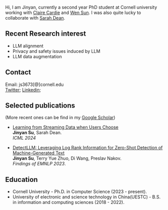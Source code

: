 Hi, I am Jinyan, currently a second year PhD student at Cornell university working with [Claire Cardie](https://www.cs.cornell.edu/home/cardie/) and [Wen Sun](https://wensun.github.io/). I was also quite lucky to collaborate with [Sarah Dean](https://sdean.website/). 


## Recent Research interest
- LLM alignment
- Privacy and safety issues induced by LLM
- LLM data augmentation



  
## Contact
Email: js3673[@]cornell.edu
<br>[Twitter](https://twitter.com/SuJinyan6); [Linkedin](https://www.linkedin.com/in/jinyan-su-b3b856276/); 

## Selected publications 
(More recent ones can be find in my [Google Scholar](https://scholar.google.com/citations?hl=zh-CN&user=yRNsFuMAAAAJ&view_op=list_works&authuser=1))


- [Learning from Streaming Data when Users Choose](https://proceedings.mlr.press/v235/su24a.html)
  <br>**Jinyan Su**, Sarah Dean.
  <br>*ICML 2024*

- [DetectLLM: Leveraging Log Rank Information for Zero-Shot Detection of Machine-Generated Text](https://arxiv.org/pdf/2306.05540.pdf)
<br>**Jinyan Su**, Terry Yue Zhuo, Di Wang, Preslav Nakov.
<br>*Findings of EMNLP 2023*.




## Education
- Cornell University - Ph.D. in Computer Science  (2023 - present). 
- University of electronic and science technology in China(UESTC) - B.S. in information and computing sciences (2018 - 2022).



